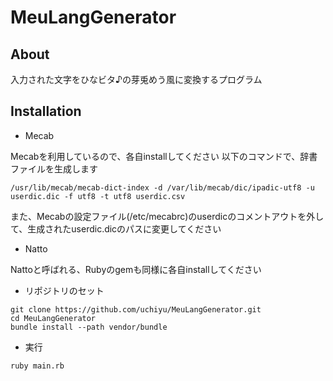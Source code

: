 # MeuLangGenerator

## About

入力された文字をひなビタ♪の芽兎めう風に変換するプログラム

## Installation

- Mecab

Mecabを利用しているので、各自installしてください
以下のコマンドで、辞書ファイルを生成します
```
/usr/lib/mecab/mecab-dict-index -d /var/lib/mecab/dic/ipadic-utf8 -u userdic.dic -f utf8 -t utf8 userdic.csv
```
また、Mecabの設定ファイル(/etc/mecabrc)のuserdicのコメントアウトを外して、生成されたuserdic.dicのパスに変更してください

- Natto

Nattoと呼ばれる、Rubyのgemも同様に各自installしてください

- リポジトリのセット

```
git clone https://github.com/uchiyu/MeuLangGenerator.git
cd MeuLangGenerator
bundle install --path vendor/bundle
```

- 実行

```
ruby main.rb
```
